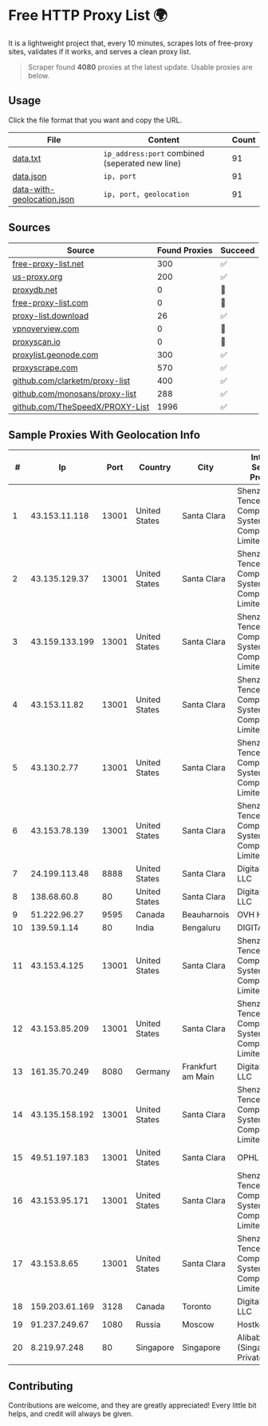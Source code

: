 
# Free HTTP Proxy List 🌍

It is a lightweight project that, every 10 minutes, scrapes lots of free-proxy sites, validates if it works, and serves a clean proxy list.


> Scraper found **4080** proxies at the latest update. Usable proxies are below.

## Usage

Click the file format that you want and copy the URL.


|File|Content|Count|
|----|-------|-----|
|[data.txt](https://raw.githubusercontent.com/themiralay/Proxy-List-World/master/data.txt)|`ip_address:port` combined (seperated new line)|91|
|[data.json](https://raw.githubusercontent.com/themiralay/Proxy-List-World/master/data.json)|`ip, port`|91|
|[data-with-geolocation.json](https://raw.githubusercontent.com/themiralay/Proxy-List-World/master/data-with-geolocation.json)|`ip, port, geolocation`|91|

## Sources

|Source|Found Proxies|Succeed|
|------|-------------|-------|
|[free-proxy-list.net](https://free-proxy-list.net)|300|✅|
|[us-proxy.org](https://www.us-proxy.org)|200|✅|
|[proxydb.net](http://proxydb.net)|0|🚫|
|[free-proxy-list.com](https://free-proxy-list.com/?page=&port=&type%5B%5D=http&type%5B%5D=https&up_time=0&search=Search)|0|🚫|
|[proxy-list.download](https://www.proxy-list.download/HTTP)|26|✅|
|[vpnoverview.com](https://vpnoverview.com/privacy/anonymous-browsing/free-proxy-servers)|0|🚫|
|[proxyscan.io](https://www.proxyscan.io)|0|🚫|
|[proxylist.geonode.com](https://proxylist.geonode.com/api/proxy-list?limit=300&page=1&sort_by=lastChecked&sort_type=desc&protocols=http,https)|300|✅|
|[proxyscrape.com](https://api.proxyscrape.com/v2/?request=displayproxies&protocol=http&timeout=10000&country=all&ssl=all&anonymity=all)|570|✅|
|[github.com/clarketm/proxy-list](https://raw.githubusercontent.com/clarketm/proxy-list/master/proxy-list-raw.txt)|400|✅|
|[github.com/monosans/proxy-list](https://raw.githubusercontent.com/monosans/proxy-list/main/proxies/http.txt)|288|✅|
|[github.com/TheSpeedX/PROXY-List](https://raw.githubusercontent.com/TheSpeedX/PROXY-List/master/http.txt)|1996|✅|


## Sample Proxies With Geolocation Info

|#|Ip|Port|Country|City|Internet Service Provider|
|-|--|----|-------|----|-------------------------|
|1|43.153.11.118|13001|United States|Santa Clara|Shenzhen Tencent Computer Systems Company Limited|
|2|43.135.129.37|13001|United States|Santa Clara|Shenzhen Tencent Computer Systems Company Limited|
|3|43.159.133.199|13001|United States|Santa Clara|Shenzhen Tencent Computer Systems Company Limited|
|4|43.153.11.82|13001|United States|Santa Clara|Shenzhen Tencent Computer Systems Company Limited|
|5|43.130.2.77|13001|United States|Santa Clara|Shenzhen Tencent Computer Systems Company Limited|
|6|43.153.78.139|13001|United States|Santa Clara|Shenzhen Tencent Computer Systems Company Limited|
|7|24.199.113.48|8888|United States|Santa Clara|DigitalOcean, LLC|
|8|138.68.60.8|80|United States|Santa Clara|DigitalOcean, LLC|
|9|51.222.96.27|9595|Canada|Beauharnois|OVH Hosting|
|10|139.59.1.14|80|India|Bengaluru|DIGITALOCEAN|
|11|43.153.4.125|13001|United States|Santa Clara|Shenzhen Tencent Computer Systems Company Limited|
|12|43.153.85.209|13001|United States|Santa Clara|Shenzhen Tencent Computer Systems Company Limited|
|13|161.35.70.249|8080|Germany|Frankfurt am Main|DigitalOcean, LLC|
|14|43.135.158.192|13001|United States|Santa Clara|Shenzhen Tencent Computer Systems Company Limited|
|15|49.51.197.183|13001|United States|Santa Clara|OPHL|
|16|43.153.95.171|13001|United States|Santa Clara|Shenzhen Tencent Computer Systems Company Limited|
|17|43.153.8.65|13001|United States|Santa Clara|Shenzhen Tencent Computer Systems Company Limited|
|18|159.203.61.169|3128|Canada|Toronto|DigitalOcean, LLC|
|19|91.237.249.67|1080|Russia|Moscow|Hostkey B.V.|
|20|8.219.97.248|80|Singapore|Singapore|Alibaba Cloud (Singapore) Private Limited|



## Contributing

Contributions are welcome, and they are greatly appreciated! Every
little bit helps, and credit will always be given.

